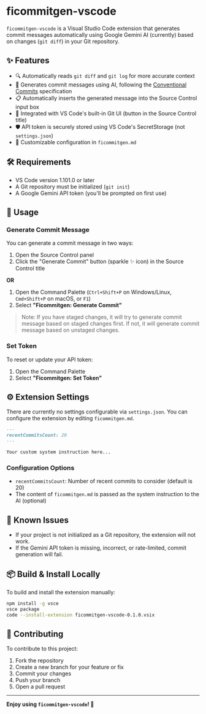 # ficommitgen-vscode

`ficommitgen-vscode` is a Visual Studio Code extension that generates commit messages automatically using Google Gemini AI (currently) based on changes (`git diff`) in your Git repository.

## ✨ Features

- 🔍 Automatically reads `git diff` and `git log` for more accurate context
- 🧠 Generates commit messages using AI, following the [Conventional Commits](https://www.conventionalcommits.org) specification
- 📋 Automatically inserts the generated message into the Source Control input box
- 🧩 Integrated with VS Code's built-in Git UI (button in the Source Control title)
- 🛡️ API token is securely stored using VS Code's SecretStorage (not `settings.json`)
- 📝 Customizable configuration in `ficommitgen.md`

## 🛠️ Requirements

- VS Code version 1.101.0 or later
- A Git repository must be initialized (`git init`)
- A Google Gemini API token (you'll be prompted on first use)

## 🚀 Usage

### Generate Commit Message

You can generate a commit message in two ways:

1. Open the Source Control panel
2. Click the "Generate Commit" button (sparkle ✨ icon) in the Source Control title

**OR**

1. Open the Command Palette (`Ctrl+Shift+P` on Windows/Linux, `Cmd+Shift+P` on macOS, or `F1`)
2. Select **"Ficommitgen: Generate Commit"**

> Note: If you have staged changes, it will try to generate commit message based on staged changes first. If not, it will generate commit message based on unstaged changes.

### Set Token

To reset or update your API token:

1. Open the Command Palette
2. Select **"Ficommitgen: Set Token"**

## ⚙️ Extension Settings

There are currently no settings configurable via `settings.json`. You can configure the extension by editing `ficommitgen.md`.

```markdown
---
recentCommitsCount: 20
---

Your custom system instruction here...
```

### Configuration Options

- `recentCommitsCount`: Number of recent commits to consider (default is 20)
- The content of `ficommitgen.md` is passed as the system instruction to the AI (optional)

## 🐛 Known Issues

- If your project is not initialized as a Git repository, the extension will not work.
- If the Gemini API token is missing, incorrect, or rate-limited, commit generation will fail.

## 📦 Build & Install Locally

To build and install the extension manually:

```bash
npm install -g vsce
vsce package
code --install-extension ficommitgen-vscode-0.1.0.vsix
```

## 🤝 Contributing

To contribute to this project:

1. Fork the repository
2. Create a new branch for your feature or fix
3. Commit your changes
4. Push your branch
5. Open a pull request

---

**Enjoy using `ficommitgen-vscode`! 🎉**
